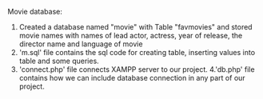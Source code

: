 Movie database:
1. Created a database named "movie" with Table "favmovies" and stored movie names with names of lead actor, actress, year of release, the director name and language of movie
2. 'm.sql' file contains the sql code for creating table, inserting values into table and some queries.
3. 'connect.php' file connects XAMPP server to our project.
4.'db.php' file contains how we can include database connection in any part of our project.
